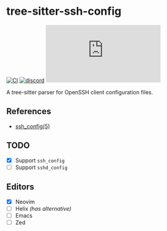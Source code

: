 # tree-sitter-ssh-config

[![CI][ci]](https://github.com/tree-sitter-grammars/tree-sitter-ssh-config/actions/workflows/ci.yml)
[![discord][discord]](https://discord.gg/w7nTvsVJhm)
[![matrix][matrix]](https://matrix.to/#/#tree-sitter-chat:matrix.org)

A tree-sitter parser for OpenSSH client configuration files.

## References

* [ssh_config(5)](https://man.openbsd.org/ssh_config)

## TODO

* [x] Support `ssh_config`
* [ ] Support `sshd_config`

## Editors

- [x] Neovim
- [ ] Helix _(has alternative)_
- [ ] Emacs
- [ ] Zed

[ci]: https://img.shields.io/github/actions/workflow/status/tree-sitter-grammars/tree-sitter-ssh-config/ci.yml?logo=github&label=CI
[discord]: https://img.shields.io/discord/1063097320771698699?logo=discord&label=discord
[matrix]: https://img.shields.io/matrix/tree-sitter-chat%3Amatrix.org?logo=matrix&label=matrix
